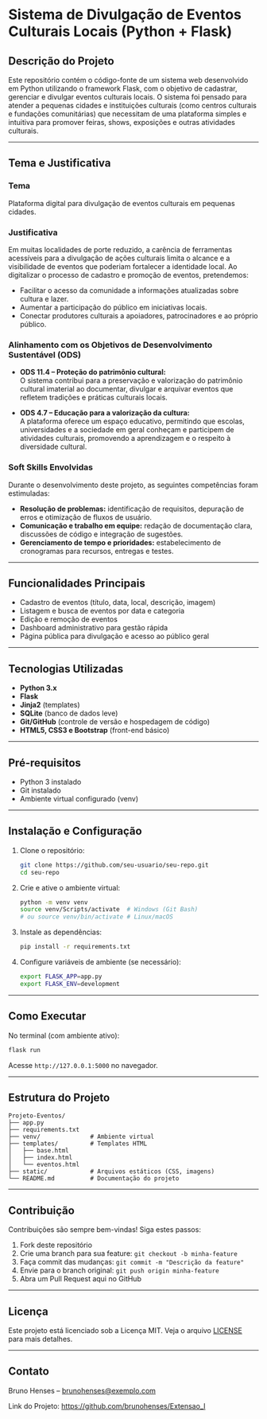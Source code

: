 # Sistema de Divulgação de Eventos Culturais Locais (Python + Flask)

## Descrição do Projeto

Este repositório contém o código-fonte de um sistema web desenvolvido em Python utilizando o framework Flask, com o objetivo de cadastrar, gerenciar e divulgar eventos culturais locais. O sistema foi pensado para atender a pequenas cidades e instituições culturais (como centros culturais e fundações comunitárias) que necessitam de uma plataforma simples e intuitiva para promover feiras, shows, exposições e outras atividades culturais.

---

## Tema e Justificativa

### Tema

Plataforma digital para divulgação de eventos culturais em pequenas cidades.

### Justificativa

Em muitas localidades de porte reduzido, a carência de ferramentas acessíveis para a divulgação de ações culturais limita o alcance e a visibilidade de eventos que poderiam fortalecer a identidade local. Ao digitalizar o processo de cadastro e promoção de eventos, pretendemos:

- Facilitar o acesso da comunidade a informações atualizadas sobre cultura e lazer.
- Aumentar a participação do público em iniciativas locais.
- Conectar produtores culturais a apoiadores, patrocinadores e ao próprio público.

### Alinhamento com os Objetivos de Desenvolvimento Sustentável (ODS)

- **ODS 11.4 – Proteção do patrimônio cultural:**  
  O sistema contribui para a preservação e valorização do patrimônio cultural imaterial ao documentar, divulgar e arquivar eventos que refletem tradições e práticas culturais locais.

- **ODS 4.7 – Educação para a valorização da cultura:**  
  A plataforma oferece um espaço educativo, permitindo que escolas, universidades e a sociedade em geral conheçam e participem de atividades culturais, promovendo a aprendizagem e o respeito à diversidade cultural.

### Soft Skills Envolvidas

Durante o desenvolvimento deste projeto, as seguintes competências foram estimuladas:

- **Resolução de problemas:** identificação de requisitos, depuração de erros e otimização de fluxos de usuário.
- **Comunicação e trabalho em equipe:** redação de documentação clara, discussões de código e integração de sugestões.
- **Gerenciamento de tempo e prioridades:** estabelecimento de cronogramas para recursos, entregas e testes.

---

## Funcionalidades Principais

- Cadastro de eventos (título, data, local, descrição, imagem)
- Listagem e busca de eventos por data e categoria
- Edição e remoção de eventos
- Dashboard administrativo para gestão rápida
- Página pública para divulgação e acesso ao público geral

---

## Tecnologias Utilizadas

- **Python 3.x**
- **Flask**
- **Jinja2** (templates)
- **SQLite** (banco de dados leve)
- **Git/GitHub** (controle de versão e hospedagem de código)
- **HTML5, CSS3 e Bootstrap** (front-end básico)

---

## Pré-requisitos

- Python 3 instalado
- Git instalado
- Ambiente virtual configurado (venv)

---

## Instalação e Configuração

1. Clone o repositório:
   ```bash
   git clone https://github.com/seu-usuario/seu-repo.git
   cd seu-repo
   ```
2. Crie e ative o ambiente virtual:
   ```bash
   python -m venv venv
   source venv/Scripts/activate  # Windows (Git Bash)
   # ou source venv/bin/activate # Linux/macOS
   ```
3. Instale as dependências:
   ```bash
   pip install -r requirements.txt
   ```
4. Configure variáveis de ambiente (se necessário):
   ```bash
   export FLASK_APP=app.py
   export FLASK_ENV=development
   ```

---

## Como Executar

No terminal (com ambiente ativo):
```bash
flask run
```
Acesse `http://127.0.0.1:5000` no navegador.

---

## Estrutura do Projeto

```
Projeto-Eventos/
├── app.py
├── requirements.txt
├── venv/              # Ambiente virtual
├── templates/         # Templates HTML
│   ├── base.html
│   ├── index.html
│   └── eventos.html
├── static/            # Arquivos estáticos (CSS, imagens)
└── README.md          # Documentação do projeto
```

---

## Contribuição

Contribuições são sempre bem-vindas! Siga estes passos:

1. Fork deste repositório
2. Crie uma branch para sua feature: `git checkout -b minha-feature`
3. Faça commit das mudanças: `git commit -m "Descrição da feature"`
4. Envie para o branch original: `git push origin minha-feature`
5. Abra um Pull Request aqui no GitHub

---

## Licença

Este projeto está licenciado sob a Licença MIT. Veja o arquivo [LICENSE](LICENSE) para mais detalhes.

---

## Contato

Bruno Henses – brunohenses@exemplo.com

Link do Projeto: https://github.com/brunohenses/Extensao_I

